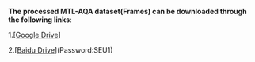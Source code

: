 **The processed MTL-AQA dataset(Frames) can be downloaded through the following links**:

1.[[Google Drive](https://drive.google.com/file/d/)]

2.[[Baidu Drive](https://pan.baidu.com/s/1-EH7Q0LtaDCicateuT9mFg)](Password:SEU1)
